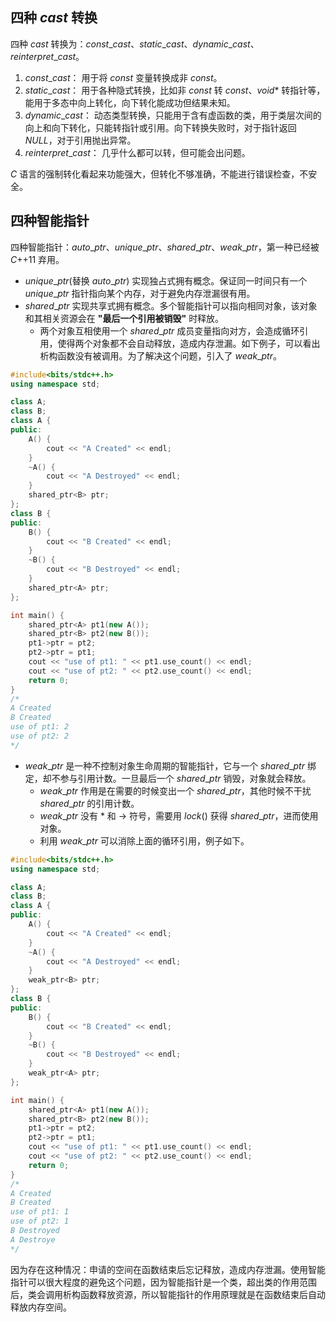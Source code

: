 ## 四种 $cast$ 转换
四种 $cast$ 转换为：$const\_cast、static\_cast、dynamic\_cast、reinterpret\_cast$。
1. $const\_cast：$ 用于将 $const$ 变量转换成非 $const$。
2. $static\_cast：$ 用于各种隐式转换，比如非 $const$ 转 $const$、$void*$ 转指针等，能用于多态中向上转化，向下转化能成功但结果未知。
3. $dynamic\_cast：$ 动态类型转换，只能用于含有虚函数的类，用于类层次间的向上和向下转化，只能转指针或引用。向下转换失败时，对于指针返回 $NULL$，对于引用抛出异常。
4. $reinterpret\_cast：$ 几乎什么都可以转，但可能会出问题。

$C$ 语言的强制转化看起来功能强大，但转化不够准确，不能进行错误检查，不安全。

## 四种智能指针
四种智能指针：$auto\_ptr、unique\_ptr、shared\_ptr、weak\_ptr$，第一种已经被 $C$++11 弃用。
- $unique\_ptr$(替换 $auto\_ptr$) 实现独占式拥有概念。保证同一时间只有一个 $unique\_ptr$ 指针指向某个内存，对于避免内存泄漏很有用。
- $shared\_ptr$ 实现共享式拥有概念。多个智能指针可以指向相同对象，该对象和其相关资源会在 **"最后一个引用被销毁"** 时释放。
  - 两个对象互相使用一个 $shared\_ptr$ 成员变量指向对方，会造成循环引用，使得两个对象都不会自动释放，造成内存泄漏。如下例子，可以看出析构函数没有被调用。为了解决这个问题，引入了 $weak\_ptr$。

```cpp
#include<bits/stdc++.h>
using namespace std;

class A;
class B;
class A {
public:
	A() {
		cout << "A Created" << endl;
	}
	~A() {
		cout << "A Destroyed" << endl;
	}
	shared_ptr<B> ptr;
};
class B {
public:
	B() {
		cout << "B Created" << endl;
	}
	~B() {
		cout << "B Destroyed" << endl;
	}
	shared_ptr<A> ptr;
};

int main() {
	shared_ptr<A> pt1(new A());
	shared_ptr<B> pt2(new B());
	pt1->ptr = pt2;
    pt2->ptr = pt1;
    cout << "use of pt1: " << pt1.use_count() << endl;
    cout << "use of pt2: " << pt2.use_count() << endl;
    return 0;
}
/*
A Created
B Created
use of pt1: 2
use of pt2: 2
*/
```
- $weak\_ptr$ 是一种不控制对象生命周期的智能指针，它与一个 $shared\_ptr$ 绑定，却不参与引用计数。一旦最后一个 $shared\_ptr$ 销毁，对象就会释放。
  - $weak\_ptr$ 作用是在需要的时候变出一个 $shared\_ptr$，其他时候不干扰 $shared\_ptr$ 的引用计数。
  - $weak\_ptr$ 没有 * 和 -> 符号，需要用 $lock()$ 获得 $shared\_ptr$，进而使用对象。
  - 利用 $weak\_ptr$ 可以消除上面的循环引用，例子如下。

```cpp
#include<bits/stdc++.h>
using namespace std;

class A;
class B;
class A {
public:
	A() {
		cout << "A Created" << endl;
	}
	~A() {
		cout << "A Destroyed" << endl;
	}
	weak_ptr<B> ptr;
};
class B {
public:
	B() {
		cout << "B Created" << endl;
	}
	~B() {
		cout << "B Destroyed" << endl;
	}
	weak_ptr<A> ptr;
};

int main() {
	shared_ptr<A> pt1(new A());
	shared_ptr<B> pt2(new B());
	pt1->ptr = pt2;
    pt2->ptr = pt1;
    cout << "use of pt1: " << pt1.use_count() << endl;
    cout << "use of pt2: " << pt2.use_count() << endl;
    return 0;
}
/*
A Created
B Created
use of pt1: 1
use of pt2: 1
B Destroyed
A Destroye
*/
```

因为存在这种情况：申请的空间在函数结束后忘记释放，造成内存泄漏。使用智能指针可以很大程度的避免这个问题，因为智能指针是一个类，超出类的作用范围后，类会调用析构函数释放资源，所以智能指针的作用原理就是在函数结束后自动释放内存空间。